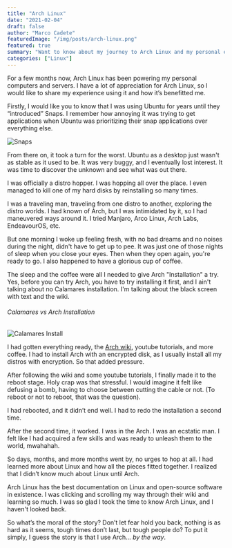 ```yaml
---
title: "Arch Linux"
date: "2021-02-04"
draft: false
author: "Marco Cadete"
featuredImage: "/img/posts/arch-linux.png"
featured: true
summary: "Want to know about my journey to Arch Linux and my personal experience with Arch."
categories: ["Linux"]
---
```


For a few months now, Arch Linux has been powering my personal computers and servers. I have a lot of appreciation for Arch Linux, so I would like to share my experience using it and how it’s benefitted me.  

Firstly, I would like you to know that I was using Ubuntu for years until they “introduced” Snaps. I remember how annoying it was trying to get applications when Ubuntu was prioritizing their snap applications over everything else.  


![Snaps](/img/posts/snaps.png)

From there on, it took a turn for the worst. Ubuntu as a desktop just wasn't as stable as it used to be.
 It was very buggy, and I eventually lost interest. It was time to discover the unknown and see what was out there.  

I was officially a distro hopper. I was hopping all over the place. I even managed to kill one of my hard disks by reinstalling so many times.  

I was a traveling man, traveling from one distro to another, exploring the distro worlds. I had known of Arch, but I was intimidated by it, so I had maneuvered ways around it. I tried Manjaro, Arco Linux, Arch Labs, EndeavourOS, etc.  

But one morning I woke up feeling fresh, with no bad dreams and no noises during the night, didn't have to get up to pee. It was just one of those nights of sleep when you close your eyes. Then when they open again, you're ready to go. I also happened to have a glorious cup of coffee.  

The sleep and the coffee were all I needed to give Arch "Installation" a try. Yes, before you can try Arch, you have to try installing it first, and I ain't talking about no Calamares installation. I'm talking about the black screen with text and the wiki.  

###### Calamares vs Arch Installation
![Calamares Install](/img/posts/calamares-vs-arch_install.png "Calamares vs Arch Installation")

I had gotten everything ready, the [Arch wiki](https://wiki.archlinux.org/), youtube tutorials, and more coffee. I had to install Arch with an encrypted disk, as I usually install all my distros with encryption. So that added pressure.  

After following the wiki and some youtube tutorials, I finally made it to the reboot stage. Holy crap was that stressful. I would imagine it felt like defusing a bomb, having to choose between cutting the cable or not. (To reboot or not to reboot, that was the question).  

I had rebooted, and it didn’t end well. I had to redo the installation a second time.  

After the second time, it worked. I was in the Arch. I was an ecstatic man. I felt like I had acquired a few skills and was ready to unleash them to the world, mwahahah.  

So days, months, and more months went by, no urges to hop at all. I had learned more about Linux and how all the pieces fitted together. I realized that I didn’t know much about Linux until Arch.  

Arch Linux has the best documentation on Linux and open-source software in existence. I was clicking and scrolling my way through their wiki and learning so much. I was so glad I took the time to know Arch Linux, and I haven't looked back.  

So what’s the moral of the story? Don’t let fear hold you back, nothing is as hard as it seems, tough times don’t last, but tough people do?
To put it simply, I guess the story is that I use Arch… *by the way*.
